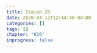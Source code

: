 ```yaml
---
title: Isaiah 26
date: 2020-04-12T12:44:40-04:00
categories: []
tags: []
chapter: "026"
inprogress: false
---
```


